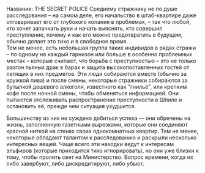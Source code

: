 Название: THE SECRET POLICE
Среднему стражнику не по душе расследования – на самом деле, его начальство в штаб-квартире даже отговаривает его от глубокого копания в проблемах, – так что любой, кто хочет запачкать руки и начать выяснять, кто совершил преступление, почему и как его можно предотвратить в будущем, обычно делает это тихо и в свободное время.  
Тем не менее, есть небольшая группа таких индивидов в рядах стражи – по одному на каждый гарнизон или больше в особенно проблемных местах – которые считают, что борьба с преступностью – это не только разгон пьяных драк в барах и защита высокопоставленных гостей от летящих в них предметов. Эти люди собираются вместе (обычно за кружкой пива) и после смены, некоторые стражники собираются за бутылкой дешевого алкоголя, известного как "гнильё", или крепким кофе после ночной смены, чтобы обменяться информацией. Они пытаются отслеживать распространение преступности в Шпиле и остановить её, прежде чем ситуация ухудшится. 

Большинству из них не суждено добиться успеха — они обречены на жизнь, заполненную газетными вырезками, которые они соединяют красной ниткой на стенах своих однокомнатных квартир. Тем не менее, некоторые обладают талантом к расследованию и раскрыли несколько интересных вещей. Чаще всего эти находки ведут к интересам эльфиров (которые приходится тихо игнорировать), но они уже близки к тому, чтобы пролить свет на Министерство. Вопрос времени, когда их либо завербуют, либо дискредитируют, либо убьют.